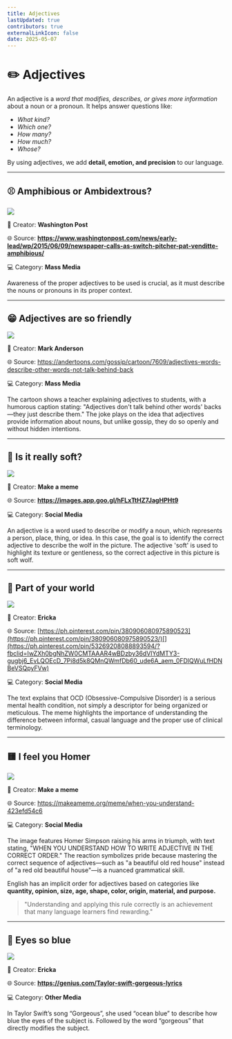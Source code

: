 ```yaml
---
title: Adjectives
lastUpdated: true
contributors: true
externalLinkIcon: false
date: 2025-05-07
---
```

# **✏️** Adjectives

An adjective is a *word that modifies, describes, or gives more information* about a noun or a pronoun. It helps answer questions like:

* *What kind?*
* *Which one?*
* *How many?*
* *How much?*
* *Whose?*

By using adjectives, we add **detail, emotion, and precision** to our language.

- - -

## ⚾ A﻿mphibious or Ambidextrous?

![](https://preview.redd.it/acdmluwgcu281.jpg?width=640&crop=smart&auto=webp&s=d660019b0a2a074654f7f8c3c2af4731f61a7a5d)

👥 Creator: **Washington Post**

🌐 S﻿ource: **<https://www.washingtonpost.com/news/early-lead/wp/2015/06/09/newspaper-calls-as-switch-pitcher-pat-venditte-amphibious/>**[](https://ph.pinterest.com/pin/53269208088893594/?fbclid=IwZXh0bgNhZW0CMTAAAR4wBDzby36dVIYdMTY3-gugbj6_EvLQOEcD_7Pi8d5k8QMnQWmfDb60_ude6A_aem_0FDlQWuLfHDNBeVSQpyFVw)

💻 Category: **Mass Media**

Awareness of the proper adjectives to be used is crucial, as it must describe the nouns or pronouns in its proper context.

- - -

## 😁 Adjectives are so friendly

![](https://cdn11.bigcommerce.com/s-jyvxk5hzsq/images/stencil/500x659/products/6887/44850/7609L__25423.1539349207.jpg?c=2)

👥 Creator: **Mark Anderson**

🌐 S﻿ource: <https://andertoons.com/gossip/cartoon/7609/adjectives-words-describe-other-words-not-talk-behind-back>[](https://ph.pinterest.com/pin/53269208088893594/?fbclid=IwZXh0bgNhZW0CMTAAAR4wBDzby36dVIYdMTY3-gugbj6_EvLQOEcD_7Pi8d5k8QMnQWmfDb60_ude6A_aem_0FDlQWuLfHDNBeVSQpyFVw)

💻 Category: **Mass Media**

The cartoon shows a teacher explaining adjectives to students, with a humorous caption stating: "Adjectives don't talk behind other words' backs—they just describe them." The joke plays on the idea that adjectives provide information about nouns, but unlike gossip, they do so openly and without hidden intentions.

- - -

## 🐺 I﻿s it really soft?[](https://images.app.goo.gl/hFLxTtHZ7JagHPHt9)

![](https://media.makeameme.org/created/choose-adjectives-to.jpg)

👥 Creator: **Make a meme**

🌐 S﻿ource: **<https://images.app.goo.gl/hFLxTtHZ7JagHPHt9>**[](https://images.app.goo.gl/hFLxTtHZ7JagHPHt9)[](https://andertoons.com/gossip/cartoon/7609/adjectives-words-describe-other-words-not-talk-behind-back)[](https://ph.pinterest.com/pin/53269208088893594/?fbclid=IwZXh0bgNhZW0CMTAAAR4wBDzby36dVIYdMTY3-gugbj6_EvLQOEcD_7Pi8d5k8QMnQWmfDb60_ude6A_aem_0FDlQWuLfHDNBeVSQpyFVw)

💻 Category: **Social Media**

An adjective is a word used to describe or modify a noun, which represents a person, place, thing, or idea. In this case, the goal is to identify the correct adjective to describe the wolf in the picture. The adjective 'soft' is used to highlight its texture or gentleness, so the correct adjective in this picture is soft wolf.

- - -

## 🐠 Part of your world

![](/media/screenshot-2025-05-07-7.51.49-pm.png)

👥 Creator: **Ericka**

🌐 S﻿ource: [https://ph.pinterest.com/pin/380906080975890523](https://ph.pinterest.com/pin/380906080975890523/)[](https://ph.pinterest.com/pin/53269208088893594/?fbclid=IwZXh0bgNhZW0CMTAAAR4wBDzby36dVIYdMTY3-gugbj6_EvLQOEcD_7Pi8d5k8QMnQWmfDb60_ude6A_aem_0FDlQWuLfHDNBeVSQpyFVw)

💻 Category: **Social Media**

The text explains that OCD (Obsessive-Compulsive Disorder) is a serious mental health condition, not simply a descriptor for being organized or meticulous. The meme highlights the importance of understanding the difference between informal, casual language and the proper use of clinical terminology.

- - -

## 🟨 I feel you Homer

![](https://media.makeameme.org/created/when-you-understand-423efd54c6.jpg)

👥 Creator: **Make a meme**

🌐 S﻿ource: <https://makeameme.org/meme/when-you-understand-423efd54c6>[](https://ph.pinterest.com/pin/380906080975890523/)[](https://ph.pinterest.com/pin/53269208088893594/?fbclid=IwZXh0bgNhZW0CMTAAAR4wBDzby36dVIYdMTY3-gugbj6_EvLQOEcD_7Pi8d5k8QMnQWmfDb60_ude6A_aem_0FDlQWuLfHDNBeVSQpyFVw)

💻 Category: **Social Media**

The image features Homer Simpson raising his arms in triumph, with text stating, "WHEN YOU UNDERSTAND HOW TO WRITE ADJECTIVE IN THE CORRECT ORDER." The reaction symbolizes pride because mastering the correct sequence of adjectives—such as "a beautiful old red house" instead of "a red old beautiful house"—is a nuanced grammatical skill.

English has an implicit order for adjectives based on categories like **quantity, opinion, size, age, shape, color, origin, material, and purpose.**

> "Understanding and applying this rule correctly is an achievement that many language learners find rewarding."

- - -

## 👀 Eyes so blue

![](/media/screenshot-2025-05-07-8.02.20-pm.png)

👥 Creator: **Ericka**

🌐 S﻿ource: **<https://genius.com/Taylor-swift-gorgeous-lyrics>**[](https://ph.pinterest.com/pin/53269208088893594/?fbclid=IwZXh0bgNhZW0CMTAAAR4wBDzby36dVIYdMTY3-gugbj6_EvLQOEcD_7Pi8d5k8QMnQWmfDb60_ude6A_aem_0FDlQWuLfHDNBeVSQpyFVw)

💻 Category: **Other Media**

In Taylor Swift’s song “Gorgeous”, she used “ocean blue” to describe how blue the eyes of the subject is. Followed by the word “gorgeous” that directly modifies the subject.